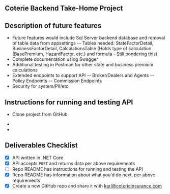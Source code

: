 ## Coterie Backend Take-Home Project

## Description of future features
- Future features would include Sql Server backend database and removal of table data from appsettings
  -- Tables needed: StateFactorDetail, BusinessFactorDetail, CalculationsTable (Holds type of calculation (BasePremium, HazardFactor, etc.) and formula - Still pondering this)
- Complete documentation using Swagger
- Additional testing in Postman for other state and business premium calculations
- Extended endpoints to support API
  -- Broker/Dealers and Agents
  -- Policy Endpoints
  -- Commission Endpoints
- Security for system/PII/etc. 

## Instructions for running and testing API
- Clone project from GitHub

-
-

## Deliverables Checklist
- [X] API written in .NET Core
- [X] API accepts `POST` and returns data per above requirements
- [ ] Repo README has instructions for running and testing the API
- [X] Repo README has information about what you'd do next, per above requirements
- [X] Create a new GitHub repo and share it with karl@coterieinsurance.com
